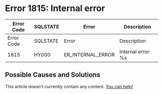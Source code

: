 
# Error 1815: Internal error


| Error Code | SQLSTATE | Error | Description |
| --- | --- | --- | --- |
| Error Code | SQLSTATE | Error | Description |
| 1815 | HY000 | ER_INTERNAL_ERROR | Internal error: %s |




## Possible Causes and Solutions


This article doesn't currently contain any content. [You can help!](/kb/en/writing-and-editing-knowledge-base-articles/)


